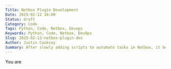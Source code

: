 ```yaml
---
Title: Netbox Plugin Development
Date: 2025-02-12 16:00
Status: draft
Category: Code
Tags: Python, Code, Netbox, Devops
Keywords: Python, Code, Netbox, DevOps
Slug: 2025-02-12-netbox-plugin-dev
Author: Justin Cooksey
Summary: After slowly adding scripts to automate tasks in Netbox, it became apparent that it would be more effective to imoplement them all in a Netbox (Django) plugin.  These are some notes covering my migration to a plugin.
---
```


You are

